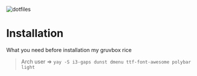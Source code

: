 ![dotfiles](https://user-images.githubusercontent.com/109595809/228862367-4c1792a3-893e-46ce-81a3-8b68a95b714b.png)

# Installation
What you need before installation my gruvbox rice
>Arch user => ```yay -S i3-gaps dunst dmenu ttf-font-awesome polybar light``` 

